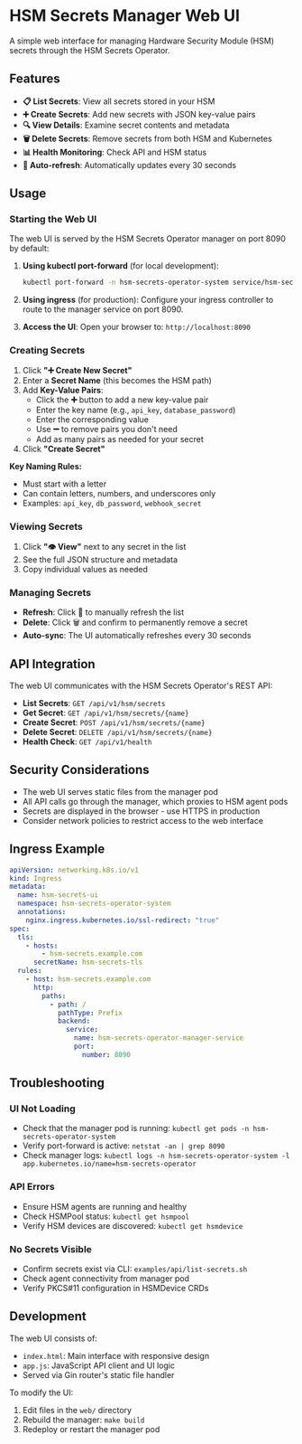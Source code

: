 # HSM Secrets Manager Web UI

A simple web interface for managing Hardware Security Module (HSM) secrets through the HSM Secrets Operator.

## Features

- **📋 List Secrets**: View all secrets stored in your HSM
- **➕ Create Secrets**: Add new secrets with JSON key-value pairs
- **🔍 View Details**: Examine secret contents and metadata
- **🗑️ Delete Secrets**: Remove secrets from both HSM and Kubernetes
- **📊 Health Monitoring**: Check API and HSM status
- **🔄 Auto-refresh**: Automatically updates every 30 seconds

## Usage

### Starting the Web UI

The web UI is served by the HSM Secrets Operator manager on port 8090 by default:

1. **Using kubectl port-forward** (for local development):
   ```bash
   kubectl port-forward -n hsm-secrets-operator-system service/hsm-secrets-operator-manager-service 8090:8090
   ```

2. **Using ingress** (for production):
   Configure your ingress controller to route to the manager service on port 8090.

3. **Access the UI**:
   Open your browser to: `http://localhost:8090`

### Creating Secrets

1. Click **"➕ Create New Secret"**
2. Enter a **Secret Name** (this becomes the HSM path)
3. Add **Key-Value Pairs**:
   - Click the **➕** button to add a new key-value pair
   - Enter the key name (e.g., `api_key`, `database_password`)
   - Enter the corresponding value
   - Use **➖** to remove pairs you don't need
   - Add as many pairs as needed for your secret
4. Click **"Create Secret"**

**Key Naming Rules:**
- Must start with a letter
- Can contain letters, numbers, and underscores only
- Examples: `api_key`, `db_password`, `webhook_secret`

### Viewing Secrets

1. Click **"👁️ View"** next to any secret in the list
2. See the full JSON structure and metadata
3. Copy individual values as needed

### Managing Secrets

- **Refresh**: Click 🔄 to manually refresh the list
- **Delete**: Click 🗑️ and confirm to permanently remove a secret
- **Auto-sync**: The UI automatically refreshes every 30 seconds

## API Integration

The web UI communicates with the HSM Secrets Operator's REST API:

- **List Secrets**: `GET /api/v1/hsm/secrets`
- **Get Secret**: `GET /api/v1/hsm/secrets/{name}`
- **Create Secret**: `POST /api/v1/hsm/secrets/{name}`
- **Delete Secret**: `DELETE /api/v1/hsm/secrets/{name}`
- **Health Check**: `GET /api/v1/health`

## Security Considerations

- The web UI serves static files from the manager pod
- All API calls go through the manager, which proxies to HSM agent pods
- Secrets are displayed in the browser - use HTTPS in production
- Consider network policies to restrict access to the web interface

## Ingress Example

```yaml
apiVersion: networking.k8s.io/v1
kind: Ingress
metadata:
  name: hsm-secrets-ui
  namespace: hsm-secrets-operator-system
  annotations:
    nginx.ingress.kubernetes.io/ssl-redirect: "true"
spec:
  tls:
    - hosts:
        - hsm-secrets.example.com
      secretName: hsm-secrets-tls
  rules:
    - host: hsm-secrets.example.com
      http:
        paths:
          - path: /
            pathType: Prefix
            backend:
              service:
                name: hsm-secrets-operator-manager-service
                port:
                  number: 8090
```

## Troubleshooting

### UI Not Loading
- Check that the manager pod is running: `kubectl get pods -n hsm-secrets-operator-system`
- Verify port-forward is active: `netstat -an | grep 8090`
- Check manager logs: `kubectl logs -n hsm-secrets-operator-system -l app.kubernetes.io/name=hsm-secrets-operator`

### API Errors
- Ensure HSM agents are running and healthy
- Check HSMPool status: `kubectl get hsmpool`
- Verify HSM devices are discovered: `kubectl get hsmdevice`

### No Secrets Visible
- Confirm secrets exist via CLI: `examples/api/list-secrets.sh`
- Check agent connectivity from manager pod
- Verify PKCS#11 configuration in HSMDevice CRDs

## Development

The web UI consists of:
- `index.html`: Main interface with responsive design
- `app.js`: JavaScript API client and UI logic
- Served via Gin router's static file handler

To modify the UI:
1. Edit files in the `web/` directory
2. Rebuild the manager: `make build`
3. Redeploy or restart the manager pod